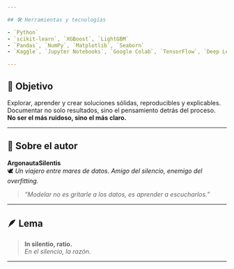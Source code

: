 ```yaml
---

## 🛠️ Herramientas y tecnologías

- `Python`
- `scikit-learn`, `XGBoost`, `LightGBM`
- `Pandas`, `NumPy`, `Matplotlib`, `Seaborn`
- `Kaggle`, `Jupyter Notebooks`, `Google Colab`, `TensorFlow`, `Deep Learning`

---
```


## 🧠 Objetivo

Explorar, aprender y crear soluciones sólidas, reproducibles y explicables.  
Documentar no solo resultados, sino el pensamiento detrás del proceso.  
**No ser el más ruidoso, sino el más claro.**

---

## 🧭 Sobre el autor

**ArgonautaSilentis**  
🕊️ *Un viajero entre mares de datos. Amigo del silencio, enemigo del overfitting.*

> *“Modelar no es gritarle a los datos, es aprender a escucharlos.”*

---

## 🪶 Lema

> **In silentio, ratio.**  
> *En el silencio, la razón.*

---
